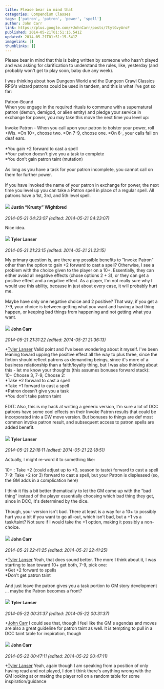 ```yaml
---
title: Please bear in mind that
categories: Compendium Classes
tags: ['patron', 'patron', 'power', 'spell']
author: John Carr
link: https://plus.google.com/+JohnCarr/posts/7tytGvyAroF
published: 2014-05-21T01:51:15.541Z
updated: 2014-05-21T01:51:15.541Z
imagelink: []
thumblinks: []
---
```


Please bear in mind that this is being written by someone who hasn&#39;t played and was asking for clarification to understand the rules, like, yesterday (and probably won&#39;t get to play soon, baby due any week).<br /><br />I was thinking about how Dungeon World and the Dungeon Crawl Classics RPG&#39;s wizard patrons could be used in tandem, and this is what I&#39;ve got so far:<br /><br />Patron-Bound<br />When you engage in the required rituals to commune with a supernatural patron (demon, demigod, or alien entity) and pledge your service in exchange for power, you may take this move the next time you level up:<br /><br />Invoke Patron - When you call upon your patron to bolster your power, roll +Wis. *On 10+, choose two. *On 7-9, choose one. *On 6-, your calls fall on deaf ears.<br /><br />*You gain +2 forward to cast a spell<br />*Your patron doesn&#39;t give you a task to complete<br />*You don&#39;t gain patron taint (mutation)<br /><br />As long as you have a task for your patron incomplete, you cannot call on them for further power.<br /><br />If you have invoked the name of your patron in exchange for power, the next time you level up you can take a Patron spell in place of a regular spell. All patrons have a 1st, 3rd, and 5th level spell.
<div id='comment z12ngf0yjzecffbdd224cbljcpnlgv5mu'>
  <h4><img src='{{site.baseurl}}//images/avatars/116619544191940331555_photo.jpg'> Justin “Krusty” Wightbred</h4>
      <p><cite>2014-05-21 04:23:07 (edited: 2014-05-21 04:23:07)</cite></p>
        <p>Nice idea.</p>
</div>
        

<div id='comment z12ngf0yjzecffbdd224cbljcpnlgv5mu'>
  <h4><img src='{{site.baseurl}}//images/avatars/117171560195854535189_photo.jpg'> Tyler Lanser</h4>
      <p><cite>2014-05-21 21:23:15 (edited: 2014-05-21 21:23:15)</cite></p>
        <p>My primary question is, are there any possible benefits to &quot;Invoke Patron&quot; other than the option to gain +2 forward to cast a spell? Otherwise, I see a problem with the choice given to the player on a 10+. Essentially, they can either avoid all negative effects (chose options 2 + 3), or they can get a positive effect and a negative effect. As a player, I&#39;m not really sure why I would use this ability, because in just about every case, it will probably hurt me.<br /><br />Maybe have only one negative choice and 2 positive? That way, if you get a 7-9, your choice is between getting what you want and having a bad thing happen, or keeping bad things from happening and not getting what you want.</p>
</div>
        

<div id='comment z12ngf0yjzecffbdd224cbljcpnlgv5mu'>
  <h4><img src='{{site.baseurl}}//images/avatars/108348525490699178519_photo.jpg'> John Carr</h4>
      <p><cite>2014-05-21 21:31:22 (edited: 2014-05-21 21:36:13)</cite></p>
        <p><span class="proflinkWrapper"><span class="proflinkPrefix">+</span><a class="proflink" href="https://plus.google.com/117171560195854535189" oid="117171560195854535189">Tyler Lanser</a></span> Valid point and I&#39;ve been wondering about it myself. I&#39;ve been leaning toward upping the positive effect all the way to plus three, since the fiction should reflect patrons as demanding beings, since it&#39;s more of a business relationship than a faith/loyalty thing, but I was also thinking about this - let me know your thoughts (this assumes bonuses forward stack):<br />10+ Choose 3, 7-9, Choose 2:<br />*Take +2 forward to cast a spell<br />*Take +1 forward to cast a spell<br />*Patron doesn&#39;t give you a task<br />*You don&#39;t take patron taint﻿<br /><br />EDIT: Also, this is my hack at writing a generic version, I&#39;m sure a lot of DCC patrons have some cool effects on their Invoke Patron results that could be incorporated into a DW move version. But bonuses to things are def most common invoke patron result, and subsequent access to patron spells are added benefit.</p>
</div>
        

<div id='comment z12ngf0yjzecffbdd224cbljcpnlgv5mu'>
  <h4><img src='{{site.baseurl}}//images/avatars/117171560195854535189_photo.jpg'> Tyler Lanser</h4>
      <p><cite>2014-05-21 22:18:11 (edited: 2014-05-21 22:18:51)</cite></p>
        <p>Actually, I might re-word it to something like:<br /><br />10+ : Take +2 (could adjust up to +3, season to taste) forward to cast a spell<br />7-9: Take +2 (or 3) forward to cast a spell, but your Patron is displeased (so, the GM adds in a complication here)<br /><br />I think it fits a bit better thematically to let the GM come up with the &quot;bad thing&quot; instead of the player essentially choosing which bad thing they get, since in DCC, it&#39;s determined by the dice.<br /><br />Though, your version isn&#39;t bad. There at least is a way for a 10+ to possibly hurt you a bit if you want to go all-out, which isn&#39;t bad, but a +1 vs a task/taint? Not sure if I would take the +1 option, making it possibly a non-choice.</p>
</div>
        

<div id='comment z12ngf0yjzecffbdd224cbljcpnlgv5mu'>
  <h4><img src='{{site.baseurl}}//images/avatars/108348525490699178519_photo.jpg'> John Carr</h4>
      <p><cite>2014-05-21 22:41:25 (edited: 2014-05-21 22:41:25)</cite></p>
        <p><span class="proflinkWrapper"><span class="proflinkPrefix">+</span><a class="proflink" href="https://plus.google.com/117171560195854535189" oid="117171560195854535189">Tyler Lanser</a></span> Yeah, that does sound better. The more I think about it, I was starting to lean toward 10+ get both, 7-9, pick one:<br />*Get +2 forward to spells<br />*Don&#39;t get patron taint<br /><br />And just leave the patron gives you a task portion to GM story development … maybe the Patron becomes a front?</p>
</div>
        

<div id='comment z12ngf0yjzecffbdd224cbljcpnlgv5mu'>
  <h4><img src='{{site.baseurl}}//images/avatars/117171560195854535189_photo.jpg'> Tyler Lanser</h4>
      <p><cite>2014-05-22 00:31:37 (edited: 2014-05-22 00:31:37)</cite></p>
        <p><span class="proflinkWrapper"><span class="proflinkPrefix">+</span><a class="proflink" href="https://plus.google.com/108348525490699178519" oid="108348525490699178519">John Carr</a></span> I could see that, though I feel like the GM&#39;s agendas and moves are also a great guideline for patron taint as well. It is tempting to pull in a DCC taint table for inspiration, though</p>
</div>
        

<div id='comment z12ngf0yjzecffbdd224cbljcpnlgv5mu'>
  <h4><img src='{{site.baseurl}}//images/avatars/108348525490699178519_photo.jpg'> John Carr</h4>
      <p><cite>2014-05-22 00:47:11 (edited: 2014-05-22 00:47:11)</cite></p>
        <p><span class="proflinkWrapper"><span class="proflinkPrefix">+</span><a class="proflink" href="https://plus.google.com/117171560195854535189" oid="117171560195854535189">Tyler Lanser</a></span> Yeah, again though I am speaking from a position of only having read and not played, I don&#39;t think there&#39;s anything wrong with the GM looking at or making the player roll on a random table for some inspiration/guidance</p>
</div>
        